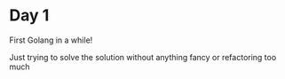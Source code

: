 # Day 1

First Golang in a while!

Just trying to solve the solution without anything fancy or refactoring too much